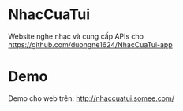 # NhacCuaTui
Website nghe nhạc và cung cấp APIs cho https://github.com/duongne1624/NhacCuaTui-app
# Demo
Demo cho web trên: http://nhaccuatui.somee.com/
